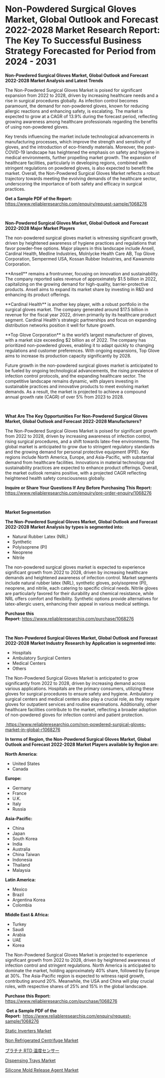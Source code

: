 <p><h1>Non-Powdered Surgical Gloves Market, Global Outlook and Forecast 2022-2028 Market Research Report: The Key To Successful Business Strategy Forecasted for Period from 2024 - 2031</h1></p><p><strong>Non-Powdered Surgical Gloves Market, Global Outlook and Forecast 2022-2028 Market Analysis and Latest Trends</strong></p>
<p><p>The Non-Powdered Surgical Gloves Market is poised for significant expansion from 2022 to 2028, driven by increasing healthcare needs and a rise in surgical procedures globally. As infection control becomes paramount, the demand for non-powdered gloves, known for reducing allergic reactions and enhancing safety, is escalating. The market is expected to grow at a CAGR of 13.9% during the forecast period, reflecting growing awareness among healthcare professionals regarding the benefits of using non-powdered gloves.</p><p>Key trends influencing the market include technological advancements in manufacturing processes, which improve the strength and sensitivity of gloves, and the introduction of eco-friendly materials. Moreover, the post-COVID-19 landscape has heightened the emphasis on safety and hygiene in medical environments, further propelling market growth. The expansion of healthcare facilities, particularly in developing regions, combined with stringent regulations on powdered gloves, is also expected to benefit the market. Overall, the Non-Powdered Surgical Gloves Market reflects a robust trajectory towards meeting the evolving demands of the healthcare sector, underscoring the importance of both safety and efficacy in surgical practices.</p></p>
<p><strong>Get a Sample PDF of the Report:&nbsp;</strong> <a href="https://www.reliableresearchiq.com/enquiry/request-sample/1068276">https://www.reliableresearchiq.com/enquiry/request-sample/1068276</a></p>
<p>&nbsp;</p>
<p><strong>Non-Powdered Surgical Gloves Market, Global Outlook and Forecast 2022-2028 Major Market Players</strong></p>
<p><p>The non-powdered surgical gloves market is witnessing significant growth, driven by heightened awareness of hygiene practices and regulations that favor powder-free options. Major players in this landscape include Ansell, Cardinal Health, Medline Industries, Molnlycke Health Care AB, Top Glove Corporation, Sempermed USA, Kossan Rubber Industries, and Kawamoto Corporation.</p><p>**Ansell** remains a frontrunner, focusing on innovation and sustainability. The company reported sales revenue of approximately $1.5 billion in 2022, capitalizing on the growing demand for high-quality, barrier-protective products. Ansell aims to expand its market share by investing in R&D and enhancing its product offerings.</p><p>**Cardinal Health** is another key player, with a robust portfolio in the surgical gloves market. The company generated around $17.5 billion in revenue for the fiscal year 2022, driven primarily by its healthcare product segment. Cardinal Health's strategic partnerships and focus on expanding distribution networks position it well for future growth.</p><p>**Top Glove Corporation** is the world’s largest manufacturer of gloves, with a market size exceeding $2 billion as of 2022. The company has prioritized non-powdered gloves, enabling it to adapt quickly to changing regulations and customer preferences. With ongoing expansions, Top Glove aims to increase its production capacity significantly by 2028.</p><p>Future growth in the non-powdered surgical gloves market is anticipated to be fueled by ongoing technological advancements, the rising prevalence of infection control protocols, and the expanding healthcare sector. The competitive landscape remains dynamic, with players investing in sustainable practices and innovative products to meet evolving market demands. As a result, the market is projected to achieve a compound annual growth rate (CAGR) of over 5% from 2023 to 2028.</p></p>
<p>&nbsp;</p>
<p><strong>What Are The Key Opportunities For Non-Powdered Surgical Gloves Market, Global Outlook and Forecast 2022-2028 Manufacturers?</strong></p>
<p><p>The Non-Powdered Surgical Gloves Market is poised for significant growth from 2022 to 2028, driven by increasing awareness of infection control, rising surgical procedures, and a shift towards latex-free environments. The global market is anticipated to grow due to stringent regulatory standards and the growing demand for personal protective equipment (PPE). Key regions include North America, Europe, and Asia-Pacific, with substantial demand from healthcare facilities. Innovations in material technology and sustainability practices are expected to enhance product offerings. Overall, the market outlook remains positive, with a projected CAGR reflecting heightened health safety consciousness globally.</p></p>
<p><strong>Inquire or Share Your Questions If Any Before Purchasing This Report:</strong> <a href="https://www.reliableresearchiq.com/enquiry/pre-order-enquiry/1068276">https://www.reliableresearchiq.com/enquiry/pre-order-enquiry/1068276</a></p>
<p>&nbsp;</p>
<p><strong>Market Segmentation</strong></p>
<p><strong>The Non-Powdered Surgical Gloves Market, Global Outlook and Forecast 2022-2028 Market Analysis by types is segmented into:</strong></p>
<p><ul><li>Natural Rubber Latex (NRL)</li><li>Synthetic</li><li>Polyisoprene (PI)</li><li>Neoprene</li><li>Nitrile</li></ul></p>
<p><p>The non-powdered surgical gloves market is expected to experience significant growth from 2022 to 2028, driven by increasing healthcare demands and heightened awareness of infection control. Market segments include natural rubber latex (NRL), synthetic gloves, polyisoprene (PI), neoprene, and nitrile, each catering to specific clinical needs. Nitrile gloves are particularly favored for their durability and chemical resistance, while NRL offers comfort and flexibility. Synthetic options provide alternatives for latex-allergic users, enhancing their appeal in various medical settings. </p></p>
<p><strong>Purchase this Report:&nbsp;</strong><a href="https://www.reliableresearchiq.com/purchase/1068276">https://www.reliableresearchiq.com/purchase/1068276</a></p>
<p>&nbsp;</p>
<p><strong>The Non-Powdered Surgical Gloves Market, Global Outlook and Forecast 2022-2028 Market Industry Research by Application is segmented into:</strong></p>
<p><ul><li>Hospitals</li><li>Ambulatory Surgical Centers</li><li>Medical Centers</li><li>Others</li></ul></p>
<p><p>The Non-Powdered Surgical Gloves Market is anticipated to grow significantly from 2022 to 2028, driven by increasing demand across various applications. Hospitals are the primary consumers, utilizing these gloves for surgical procedures to ensure safety and hygiene. Ambulatory surgical centers and medical centers also play a crucial role, as they require gloves for outpatient services and routine examinations. Additionally, other healthcare facilities contribute to the market, reflecting a broader adoption of non-powdered gloves for infection control and patient protection.</p></p>
<p><a href="https://www.reliableresearchiq.com/non-powdered-surgical-gloves-market-in-global-r1068276">&nbsp;https://www.reliableresearchiq.com/non-powdered-surgical-gloves-market-in-global-r1068276</a></p>
<p><strong>In terms of Region, the Non-Powdered Surgical Gloves Market, Global Outlook and Forecast 2022-2028 Market Players available by Region are:</strong></p>
<p>
    <p> <strong> North America: </strong>
        <ul>
            <li>United States</li>
            <li>Canada</li>
        </ul>
        </p> 
    <p> <strong> Europe: </strong>
        <ul>
            <li>Germany</li>
            <li>France</li>
            <li>U.K.</li>
            <li>Italy</li>
            <li>Russia</li>
        </ul>
        </p> 
    <p> <strong> Asia-Pacific: </strong>
        <ul>
            <li>China</li>
            <li>Japan</li>
            <li>South Korea</li>
            <li>India</li>
            <li>Australia</li>
            <li>China Taiwan</li>
            <li>Indonesia</li>
            <li>Thailand</li>
            <li>Malaysia</li>
        </ul>
        </p> 
    <p> <strong> Latin America: </strong>
        <ul>
            <li>Mexico</li>
            <li>Brazil</li>
            <li>Argentina Korea</li>
            <li>Colombia</li>
        </ul>
        </p> 
    <p> <strong> Middle East & Africa: </strong>
        <ul>
            <li>Turkey</li>
            <li>Saudi</li>
            <li>Arabia</li>
            <li>UAE</li>
            <li>Korea</li>
        </ul>
    </p>
    </p>
<p><p>The Non-Powdered Surgical Gloves Market is projected to experience significant growth from 2022 to 2028, driven by heightened awareness of infection control and stringent regulations. North America is anticipated to dominate the market, holding approximately 40% share, followed by Europe at 30%. The Asia-Pacific region is expected to witness rapid growth, contributing around 20%. Meanwhile, the USA and China will play crucial roles, with respective shares of 25% and 15% in the global landscape.</p></p>
<p><strong>Purchase this Report: </strong><a href="https://www.reliableresearchiq.com/purchase/1068276">https://www.reliableresearchiq.com/purchase/1068276</a></p>
<p>&nbsp;<strong>Get a Sample PDF of the Report:&nbsp;&nbsp;</strong><a href="https://www.reliableresearchiq.com/enquiry/request-sample/1068276">https://www.reliableresearchiq.com/enquiry/request-sample/1068276</a></p>
<p><strong></strong></p>
<p><p><a href="https://www.linkedin.com/pulse/global-static-inverters-industry-analysis-share-growth-trends-kbrmf?trackingId=E%2BaoYzdSQ1ewYJaLe7NDJQ%3D%3D">Static Inverters Market</a></p><p><a href="https://medium.com/@demitrywow/the-global-non-refrigerated-centrifuge-market-is-at-the-forefront-of-innovation-driving-rapid-49ad2d8d6ff7">Non Refrigerated Centrifuge Market</a></p><p><a href="https://github.com/mohamedbakry57/Market-Research-Report-List-6/blob/main/764535410099.md">プラチナ RTD 温度センサー</a></p><p><a href="https://www.linkedin.com/pulse/dispensing-trays-industry-sector-market-dynamics-future-scenarios-az0pc?trackingId=YzYio14ISKunNoY%2FcBPbgA%3D%3D">Dispensing Trays Market</a></p><p><a href="https://issuu.com/reportprime-2/docs/silicone-mold-release-agent-market-_50411eef0c0406">Silicone Mold Release Agent Market</a></p></p>